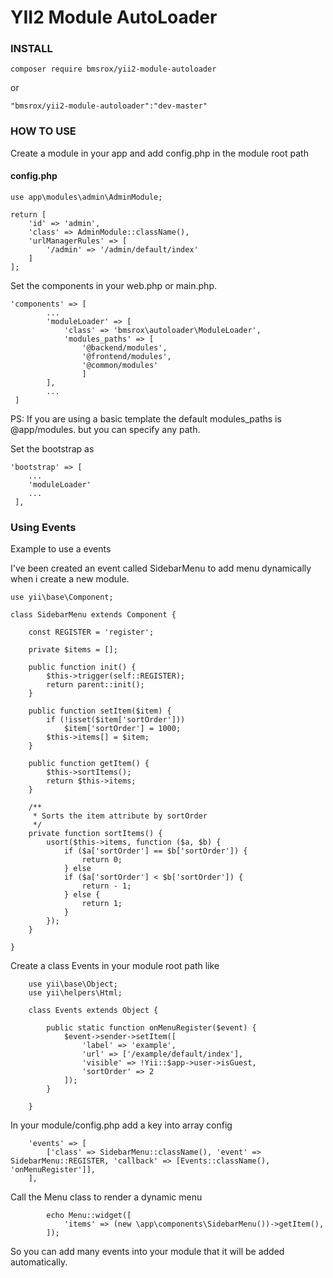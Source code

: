 YII2 Module AutoLoader
======================

### INSTALL

    composer require bmsrox/yii2-module-autoloader
    
or

    "bmsrox/yii2-module-autoloader":"dev-master"
    
### HOW TO USE

Create a module in your app and add config.php in the module root path

#### config.php

    use app\modules\admin\AdminModule;
    
    return [
        'id' => 'admin',
        'class' => AdminModule::className(),
        'urlManagerRules' => [
            '/admin' => '/admin/default/index'
        ]
    ];

Set the components in your web.php or main.php.

    'components' => [
            ...
            'moduleLoader' => [
                'class' => 'bmsrox\autoloader\ModuleLoader',
                'modules_paths' => [
                    '@backend/modules', 
                    '@frontend/modules', 
                    '@common/modules'
                    ]
            ],
            ...
     ]
     
PS: If you are using a basic template the default modules_paths is @app/modules. but you can specify any path.
          
Set the bootstrap as

    'bootstrap' => [
        ...
        'moduleLoader'
        ...
     ],
     
     
### Using Events

Example to use a events

I've been created an event called SidebarMenu to add menu dynamically when i create a new module.

    use yii\base\Component;
    
    class SidebarMenu extends Component {
    
        const REGISTER = 'register';
    
        private $items = [];
    
        public function init() {
            $this->trigger(self::REGISTER);
            return parent::init();
        }
    
        public function setItem($item) {
            if (!isset($item['sortOrder']))
                $item['sortOrder'] = 1000;
            $this->items[] = $item;
        }
    
        public function getItem() {
            $this->sortItems();
            return $this->items;
        }
    
        /**
         * Sorts the item attribute by sortOrder
         */
        private function sortItems() {
            usort($this->items, function ($a, $b) {
                if ($a['sortOrder'] == $b['sortOrder']) {
                    return 0;
                } else
                if ($a['sortOrder'] < $b['sortOrder']) {
                    return - 1;
                } else {
                    return 1;
                }
            });
        }
    
    }

Create a class Events in your module root path like
    
        use yii\base\Object;
        use yii\helpers\Html;
        
        class Events extends Object {
        
            public static function onMenuRegister($event) {
                $event->sender->setItem([
                    'label' => 'example',
                    'url' => ['/example/default/index'],
                    'visible' => !Yii::$app->user->isGuest,
                    'sortOrder' => 2
                ]);
            }
        
        }
        
        
In your module/config.php add a key into array config 

        'events' => [
            ['class' => SidebarMenu::className(), 'event' => SidebarMenu::REGISTER, 'callback' => [Events::className(), 'onMenuRegister']],
        ],
        
Call the Menu class to render a dynamic menu 
    
            echo Menu::widget([
                'items' => (new \app\components\SidebarMenu())->getItem(),
            ]);
           
        
So you can add many events into your module that it will be added automatically.